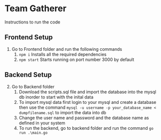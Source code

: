 # Team Gatherer

Instructions to run the code

## Frontend Setup
1. Go to Frontend folder and run the following commands
   1. `npm i` Installs all the required dependencies
   2. `npm start` Starts running on port number 3000 by default

## Backend Setup
2. Go to Backend folder
   1. Download the scripts.sql file and import the database into the mysql db inorder to start with the inital data
   2. To import mysql data first login to your mysql and create a database then use the command `mysql -u username -p your_database_name < dumpfilename.sql` to import the data into db
   3. Change the user name and password and the database name as defined in your system
   4. To run the backend, go to backend folder and run the command `go run .\main.go`

